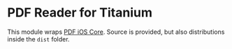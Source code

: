 PDF Reader for Titanium
=======
This module wraps [PDF iOS Core](https://github.com/vfr/Reader). Source is provided, but also distributions inside the `dist` folder.